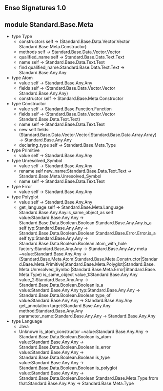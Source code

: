 ## Enso Signatures 1.0
## module Standard.Base.Meta
- type Type
    - constructors self -> (Standard.Base.Data.Vector.Vector Standard.Base.Meta.Constructor)
    - methods self -> Standard.Base.Data.Vector.Vector
    - qualified_name self -> Standard.Base.Data.Text.Text
    - name self -> Standard.Base.Data.Text.Text
    - find qualified_name:Standard.Base.Data.Text.Text -> Standard.Base.Any.Any
- type Atom
    - value self -> Standard.Base.Any.Any
    - fields self -> (Standard.Base.Data.Vector.Vector Standard.Base.Any.Any)
    - constructor self -> Standard.Base.Meta.Constructor
- type Constructor
    - value self -> Standard.Base.Function.Function
    - fields self -> (Standard.Base.Data.Vector.Vector Standard.Base.Data.Text.Text)
    - name self -> Standard.Base.Data.Text.Text
    - new self fields:(Standard.Base.Data.Vector.Vector|Standard.Base.Data.Array.Array) -> Standard.Base.Any.Any
    - declaring_type self -> Standard.Base.Meta.Type
- type Primitive
    - value self -> Standard.Base.Any.Any
- type Unresolved_Symbol
    - value self -> Standard.Base.Any.Any
    - rename self new_name:Standard.Base.Data.Text.Text -> Standard.Base.Meta.Unresolved_Symbol
    - name self -> Standard.Base.Data.Text.Text
- type Error
    - value self -> Standard.Base.Any.Any
- type Polyglot
    - value self -> Standard.Base.Any.Any
    - get_language self -> Standard.Base.Meta.Language
Standard.Base.Any.Any.is_same_object_as self value:Standard.Base.Any.Any -> Standard.Base.Data.Boolean.Boolean
Standard.Base.Any.Any.is_a self typ:Standard.Base.Any.Any -> Standard.Base.Data.Boolean.Boolean
Standard.Base.Error.Error.is_a self typ:Standard.Base.Any.Any -> Standard.Base.Data.Boolean.Boolean
atom_with_hole factory:Standard.Base.Any.Any -> Standard.Base.Any.Any
meta ~value:Standard.Base.Any.Any -> (Standard.Base.Meta.Atom|Standard.Base.Meta.Constructor|Standard.Base.Meta.Primitive|Standard.Base.Meta.Polyglot|Standard.Base.Meta.Unresolved_Symbol|Standard.Base.Meta.Error|Standard.Base.Meta.Type)
is_same_object value_1:Standard.Base.Any.Any value_2:Standard.Base.Any.Any -> Standard.Base.Data.Boolean.Boolean
is_a value:Standard.Base.Any.Any typ:Standard.Base.Any.Any -> Standard.Base.Data.Boolean.Boolean
type_of value:Standard.Base.Any.Any -> Standard.Base.Any.Any
get_annotation target:Standard.Base.Any.Any method:Standard.Base.Any.Any parameter_name:Standard.Base.Any.Any -> Standard.Base.Any.Any
- type Language
    - Java
    - Unknown
is_atom_constructor ~value:Standard.Base.Any.Any -> Standard.Base.Data.Boolean.Boolean
is_atom value:Standard.Base.Any.Any -> Standard.Base.Data.Boolean.Boolean
is_error value:Standard.Base.Any.Any -> Standard.Base.Data.Boolean.Boolean
is_type value:Standard.Base.Any.Any -> Standard.Base.Data.Boolean.Boolean
is_polyglot value:Standard.Base.Any.Any -> Standard.Base.Data.Boolean.Boolean
Standard.Base.Meta.Type.from that:Standard.Base.Any.Any -> Standard.Base.Meta.Type
